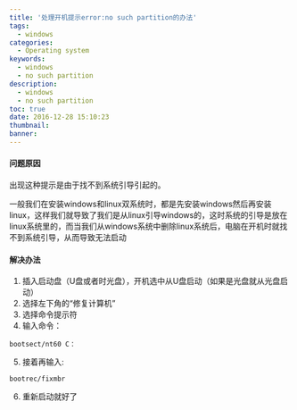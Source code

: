 ```yaml
---
title: '处理开机提示error:no such partition的办法'
tags:
  - windows
categories:
  - Operating system
keywords:
  - windows
  - no such partition
description:
  - windows
  - no such partition
toc: true
date: 2016-12-28 15:10:23
thumbnail:
banner:
---
```



#### 问题原因
出现这种提示是由于找不到系统引导引起的。

一般我们在安装windows和linux双系统时，都是先安装windows然后再安装linux，这样我们就导致了我们是从linux引导windows的，这时系统的引导是放在linux系统里的，而当我们从windows系统中删除linux系统后，电脑在开机时就找不到系统引导，从而导致无法启动

#### 解决办法
1. 插入启动盘（U盘或者时光盘），开机选中从U盘启动（如果是光盘就从光盘启动）
2. 选择左下角的“修复计算机”
3. 选择命令提示符
4. 输入命令：
```
bootsect/nt60 C：
```
5. 接着再输入:
```
bootrec/fixmbr
```
6. 重新启动就好了